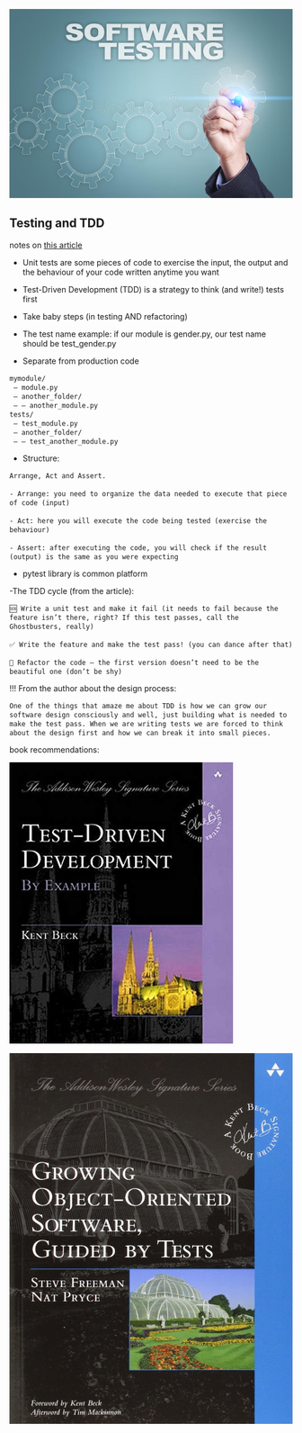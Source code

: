 ![Software Testing Image](./images/software-testing.jpg)

## Testing and TDD

notes on [this article](https://code.likeagirl.io/in-tests-we-trust-tdd-with-python-af69f47e6932)

- Unit tests are some pieces of code to exercise the input, the output and the behaviour of your code written anytime you want

- Test-Driven Development (TDD) is a strategy to think (and write!) tests first

- Take baby steps (in testing AND refactoring)

- The test name example: if our module is gender.py, our test name should be test_gender.py

- Separate from production code
```
mymodule/
 — module.py
 — another_folder/
 — — another_module.py
tests/
 — test_module.py
 — another_folder/
 — — test_another_module.py
 ```
 - Structure:
 ```
 Arrange, Act and Assert.

- Arrange: you need to organize the data needed to execute that piece of code (input)

- Act: here you will execute the code being tested (exercise the behaviour)

- Assert: after executing the code, you will check if the result (output) is the same as you were expecting
```
- pytest library is common platform

-The TDD cycle (from the article): 
```
🆘 Write a unit test and make it fail (it needs to fail because the feature isn’t there, right? If this test passes, call the Ghostbusters, really)

✅ Write the feature and make the test pass! (you can dance after that)

🔵 Refactor the code — the first version doesn’t need to be the beautiful one (don’t be shy)
```
!!! From the author about the design process:
```
One of the things that amaze me about TDD is how we can grow our software design consciously and well, just building what is needed to make the test pass. When we are writing tests we are forced to think about the design first and how we can break it into small pieces.
```
book recommendations:

![TDD book](./images/TDD-book.jpg)

![Object-oriented S/W design with tests book](./images/growing-object-oriented.jpg)